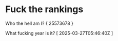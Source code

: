 # Fuck the rankings

Who the hell am I?
{ 25573678 }

What fucking year is it?
[ 2025-03-27T05:46:40Z ]
